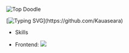 ![Top Doodle](/files/top.png)

[![Typing SVG](https://readme-typing-svg.herokuapp.com/?font=Righteous&color=016EEA&size=54&center=true&vCenter=true&width=900&height=100&lines=Hello+%F0%9F%91%8B+My+Name+is+Kaua+Lucas+Seara.;I+Am+a+JavaScript+Developer.;Feel+Free+to+Get+in+Touch.+%F0%9F%98%84;Nice+to+Meet+You!!!...)](https://github.com/Kauaseara)

- Skills

* Frontend:
  <img src="https://skillicons.dev/icons?i=html,css,javascript,typescript,react,next,vue,angular" />
